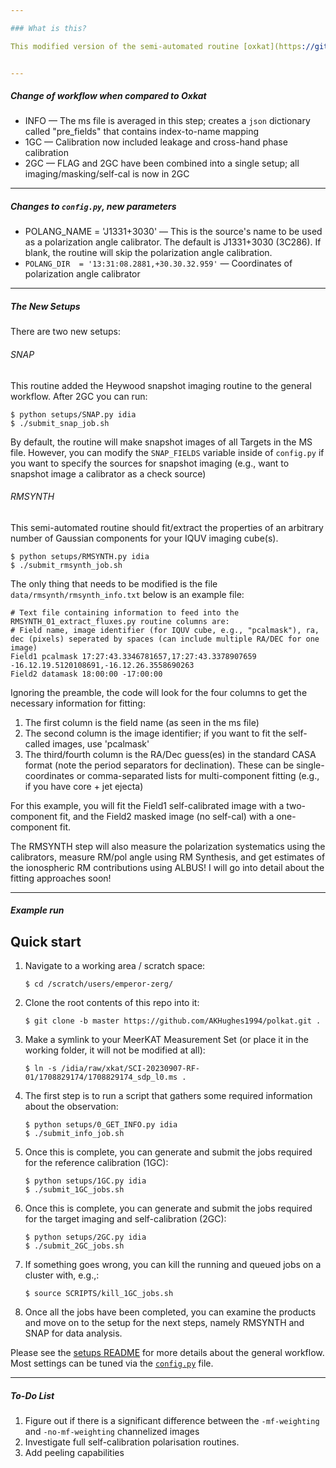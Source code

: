 ```yaml
--- 

### What is this?

This modified version of the semi-automated routine [oxkat](https://github.com/IanHeywood/oxkat) includes polarisation calibration and imaging. This assumes you are familiar with the oxkat workflow:


---
```

##### Change of workflow when compared to Oxkat

* INFO — The ms file is averaged in this step; creates a `json` dictionary called "pre_fields" that contains index-to-name mapping
* 1GC  — Calibration now included leakage and cross-hand phase calibration
* 2GC  — FLAG and 2GC have been combined into a single setup; all imaging/masking/self-cal is now in 2GC

---
##### Changes to `config.py`, new parameters

* POLANG_NAME = 'J1331+3030' — This is the source's name to be used as a polarization angle calibrator. The default is J1331+3030 (3C286). If blank, the routine will skip the polarization angle calibration. 
* `POLANG_DIR  = '13:31:08.2881,+30.30.32.959'` — Coordinates of polarization angle calibrator



---
##### The New Setups

There are two new setups:

###### SNAP

This routine added the Heywood snapshot imaging routine to the general workflow. After 2GC you can run:
   ```
   $ python setups/SNAP.py idia
   $ ./submit_snap_job.sh
   ```
By default, the routine will make snapshot images of all Targets in the MS file. However, you can modify the `SNAP_FIELDS` variable inside of `config.py` if you want to specify the sources for snapshot imaging (e.g., want to snapshot image a calibrator as a check source)

###### RMSYNTH

This semi-automated routine should fit/extract the properties of an arbitrary number of Gaussian components for your IQUV imaging cube(s).
   ```
   $ python setups/RMSYNTH.py idia
   $ ./submit_rmsynth_job.sh
   ```
The only thing that needs to be modified is the file `data/rmsynth/rmsynth_info.txt` below is an example file:

```
# Text file containing information to feed into the RMSYNTH_01_extract_fluxes.py routine columns are:
# Field name, image identifier (for IQUV cube, e.g., "pcalmask"), ra, dec (pixels) seperated by spaces (can include multiple RA/DEC for one image)
Field1 pcalmask 17:27:43.3346781657,17:27:43.3378907659 -16.12.19.5120108691,-16.12.26.3558690263
Field2 datamask 18:00:00 -17:00:00
```

Ignoring the preamble, the code will look for the four columns to get the necessary information for fitting:
  1. The first column is the field name (as seen in the ms file)
  2. The second column is the image identifier; if you want to fit the self-called images, use 'pcalmask'
  3. The third/fourth column is the RA/Dec guess(es) in the standard CASA format (note the period separators for declination). These can be single-coordinates or comma-separated lists for multi-component fitting (e.g., if you have core + jet ejecta)

For this example, you will fit the Field1 self-calibrated image with a two-component fit, and the Field2 masked image (no self-cal) with a one-component fit.

The RMSYNTH step will also measure the polarization systematics using the calibrators, measure RM/pol angle using RM Synthesis, and get estimates of the ionospheric RM contributions using ALBUS! I will go into detail about the fitting approaches soon!

---
##### Example run

## Quick start

1. Navigate to a working area / scratch space:

   ```
   $ cd /scratch/users/emperor-zerg/
   ```

2. Clone the root contents of this repo into it:

   ```
   $ git clone -b master https://github.com/AKHughes1994/polkat.git .
   ```

3. Make a symlink to your MeerKAT Measurement Set (or place it in the working folder, it will not be modified at all):

   ```
   $ ln -s /idia/raw/xkat/SCI-20230907-RF-01/1708829174/1708829174_sdp_l0.ms .
   ```

4. The first step is to run a script that gathers some required information about the observation:

   ```
   $ python setups/0_GET_INFO.py idia
   $ ./submit_info_job.sh
   ```

5. Once this is complete, you can generate and submit the jobs required for the reference calibration (1GC):

   ```
   $ python setups/1GC.py idia
   $ ./submit_1GC_jobs.sh
   ```

6. Once this is complete, you can generate and submit the jobs required for the target imaging and self-calibration (2GC):

   ```
   $ python setups/2GC.py idia
   $ ./submit_2GC_jobs.sh
   ```

6. If something goes wrong, you can kill the running and queued jobs on a cluster with, e.g.,:

   ```
   $ source SCRIPTS/kill_1GC_jobs.sh
   ```

7. Once all the jobs have been completed, you can examine the products and move on to the setup for the next steps, namely RMSYNTH and SNAP for data analysis.

Please see the [setups README](setups/README.md) for more details about the general workflow. Most settings can be tuned via the [`config.py`](oxkat/config.py) file.

---
##### To-Do List

1. Figure out if there is a significant difference between the `-mf-weighting` and `-no-mf-weighting` channelized images
1. Investigate full self-calibration polarisation routines.
3. Add peeling capabilities

